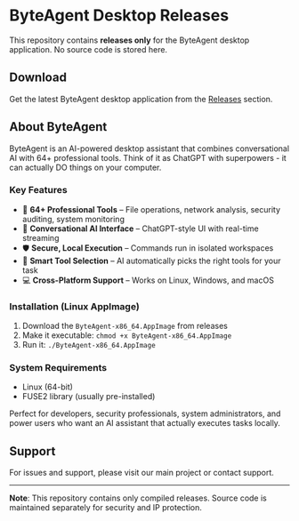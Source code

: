 # ByteAgent Desktop Releases

This repository contains **releases only** for the ByteAgent desktop application. No source code is stored here.

## Download

Get the latest ByteAgent desktop application from the [Releases](https://github.com/sebastianaldrin/byte-agent-releases/releases) section.

## About ByteAgent

ByteAgent is an AI-powered desktop assistant that combines conversational AI with 64+ professional tools. Think of it as ChatGPT with superpowers - it can actually DO things on your computer.

### Key Features
- 🧰 **64+ Professional Tools** – File operations, network analysis, security auditing, system monitoring
- 💬 **Conversational AI Interface** – ChatGPT-style UI with real-time streaming
- 🛡️ **Secure, Local Execution** – Commands run in isolated workspaces
- 🤖 **Smart Tool Selection** – AI automatically picks the right tools for your task
- 💻 **Cross-Platform Support** – Works on Linux, Windows, and macOS

### Installation (Linux AppImage)
1. Download the `ByteAgent-x86_64.AppImage` from releases
2. Make it executable: `chmod +x ByteAgent-x86_64.AppImage`
3. Run it: `./ByteAgent-x86_64.AppImage`

### System Requirements
- Linux (64-bit)
- FUSE2 library (usually pre-installed)

Perfect for developers, security professionals, system administrators, and power users who want an AI assistant that actually executes tasks locally.

## Support

For issues and support, please visit our main project or contact support.

---

**Note**: This repository contains only compiled releases. Source code is maintained separately for security and IP protection.